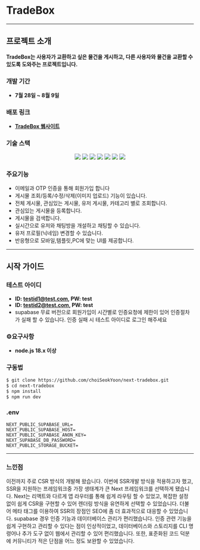 # TradeBox


---

## 프로젝트 소개

**TradeBox는 사용자가 교환하고 싶은 물건을 게시하고, 다른 사용자와 물건을 교환할 수 있도록 도와주는 프로젝트입니다.**

### 개발 기간
- **7월 28일 ~ 8월 9일**

### 배포 링크
- **[TradeBox 웹사이트](https://next-tradebox.vercel.app/)**

### 기술 스택
<p align="center">
   <img src="https://img.shields.io/badge/TypeScript-3178C6?style=for-the-badge&logo=typescript&logoColor=white" />
  <img src="https://img.shields.io/badge/Next.js-000000?style=for-the-badge&logo=vercel&logoColor=white" />
  <img src="https://img.shields.io/badge/SUPABASE-3ECF8E?style=for-the-badge&logo=supabase&logoColor=white" />
  <img src="https://img.shields.io/badge/ReactQuery-FF4154?style=for-the-badge&logo=react-query&logoColor=white" />
  <img src="https://img.shields.io/badge/Recoil-3578E5?style=for-the-badge&logo=recoil&logoColor=white" />
  <img src="https://img.shields.io/badge/Tailwind_CSS-06B6D4?style=for-the-badge&logo=tailwindcss&logoColor=white" />
  <img src="https://img.shields.io/badge/Material--UI-007FFF?style=for-the-badge&logo=mui&logoColor=white" />
</p>




### 주요기능
- 이메일과 OTP 인증을 통해 회원가입 합니다
- 게시물 조회/등록/수정/삭제(이미지 업로드) 기능이 있습니다.
- 전체 게시물, 관심있는 게시물, 유저 게시물, 카테고리 별로 조회합니다.
- 관심있는 게시물을 등록합니다.
- 게시물을 검색합니다.
- 실시간으로 유저와 채팅방을 개설하고 채팅할 수 있습니다.
- 유저 프로필(닉네임) 변경할 수 있습니다.
- 반응형으로 모바일,템플릿,PC에 맞는 UI를 제공합니다.
---



## 시작 가이드

### 테스트 아이디
- **ID: testid1@test.com, PW: test**  
- **ID: testid2@test.com, PW: test**
-  supabase 무료 버전으로 회원가입이 시간별로 인증요청에 제한이 있어 인증절차가 실패 할 수 있습니다. 인증 실패 시 테스트 아이디로 로그인 해주세요

### ⚙요구사항
- **node.js 18.x 이상**

### 구동법
```bash
$ git clone https://github.com/choiSeokYoon/next-tradebox.git
$ cd next-tradebox
$ npm install
$ npm run dev
```


### .env
```plaintext
NEXT_PUBLIC_SUPABASE_URL=
NEXT_PUBLIC_SUPABASE_HOST=
NEXT_PUBLIC_SUPABASE_ANON_KEY=
NEXT_SUPABASE_DB_PASSWORD=
NEXT_PUBLIC_STORAGE_BUCKET=
```
---

### 느낀점
이전까지 주로 CSR 방식의 개발해 왔습니다. 이번에 SSR개발 방식을 적용하고자 했고, SSR을 지원하는 프레임워크중 가장 생태계가 큰 Next 프레임워크를 선택하게 됐습니다. Next는 리액트와 다르게 앱 라우터를 통해 쉽게 라우팅 할 수 있었고, 복잡한 설정 없이 쉽게 CSR을 구현할 수 있어 렌더링 방식을 유연하게 선택할 수 있었습니다. 더불어 메타 태그를 이용하여 SSR의 장점인 SEO에 좀 더 효과적으로 대응할 수 있었습니다.
supabase 경우 인증 기능과 데이터베이스 관리가 편리했습니다. 인증 관련 기능을 쉽게 구현하고 관리할 수 있다는 점이 인상적이었고, 데이터베이스와 스토리지를 CLI 명령어나 추가 도구 없이 웹에서 관리할 수 있어 편리했습니다. 또한, 표준화된 코드 덕분에 커뮤니티가 적은 단점을 어느 정도 보완할 수 있었습니다.



